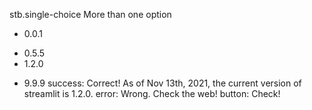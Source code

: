 stb.single-choice
More than one option
- 0.0.1
+ 0.5.5
+ 1.2.0
- 9.9.9
success: Correct! As of Nov 13th, 2021, the current version of streamlit is 1.2.0.
error: Wrong. Check the web!
button: Check!